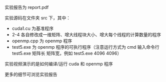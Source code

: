 实验报告为 report.pdf

实验源码在文件夹 src 下，其中：

- cuda1.cu 为基准程序
- 2-4 各自修改成一维矩阵、增大线程块大小、增大每个线程的计算数量的程序
- openmp.cpp 为 openmp 程序
- test5.exe 为 openmp 程序的可执行程序（注意运行方式为 cmd 输入命令行 test5.exe 矩阵长 矩阵宽，例如 test5.exe 4096 4096）

实验视频演示的是如何编译/运行 cuda 和 openmp 程序

更多的细节可浏览实验报告